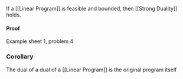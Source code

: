 If a [[Linear Program]] is feasible and bounded, 
then [[Strong Duality]] holds.
#### Proof
Example sheet 1, problem 4

### Corollary 
The dual of a dual of a [[Linear Program]] is the original program itself